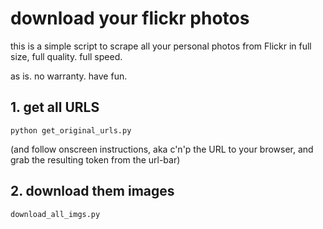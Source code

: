# download your flickr photos

this is a simple script to scrape all your personal photos from Flickr in full
size, full quality. full speed.

as is. no warranty. have fun.

## 1. get all URLS
```
python get_original_urls.py
```
(and follow onscreen instructions, aka c'n'p the URL to your browser, and grab the resulting token from the url-bar)

## 2. download them images
```
download_all_imgs.py
```
